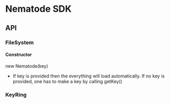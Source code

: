 # Nematode SDK

  
  

## API


### FileSystem
#### Constructor
new Nematode(key)

- If key is provided then the everything will load automatically. If no key is provided, one has to make a key by calling getKey()

### KeyRing

